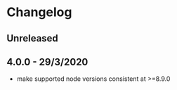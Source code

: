 # Changelog

## Unreleased


## 4.0.0 - 29/3/2020

- make supported node versions consistent at >=8.9.0
